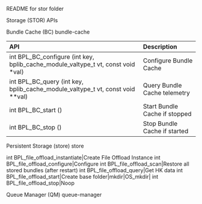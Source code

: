 README for stor folder

Storage (STOR) APIs

Bundle Cache (BC) bundle-cache

|API|Description|
|:- |:- |
int BPL_BC_configure (int key, bplib_cache_module_valtype_t vt, const void *val)|Configure Bundle Cache
int BPL_BC_query (int key, bplib_cache_module_valtype_t vt, const void **val)|Query Bundle Cache telemetry
int BPL_BC_start ()|Start Bundle Cache if stopped
int BPL_BC_stop ()|Stop Bundle Cache if started

Persistent Storage (store) store

int BPL_file_offload_instantiate|Create File Offload Instance
int BPL_file_offload_configure|Configure
int BPL_file_offload_scan|Restore all stored bundles (after restart)
int BPL_file_offload_query|Get HK data
int BPL_file_offload_start|Create base folder|mkdir|OS_mkdir|
int BPL_file_offload_stop|Noop

Queue Manager (QM) queue-manager
